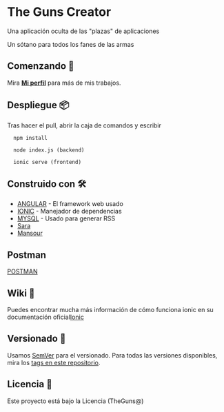 # The Guns Creator

Una aplicación oculta de las "plazas" de aplicaciones

Un sótano para todos los fanes de las armas

## Comenzando 🚀

Mira **[Mi perfil](https://github.com/IsaacRamosDaw)** para más de mis trabajos.

## Despliegue 📦

Tras hacer el pull, abrir la caja de comandos y escribir

```
  npm install

  node index.js (backend)

  ionic serve (frontend)

```

## Construido con 🛠️

* [ANGULAR](https://angular.dev/) - El framework web usado
* [IONIC](https://ionicframework.com/) - Manejador de dependencias
* [MYSQL](https://www.mysql.com) - Usado para generar RSS
* [Sara](https://github.com/scsoares/scsoares) 
* [Mansour]((https://github.com/mansulol/mansulol)) 

## Postman
[POSTMAN](https://www.postman.com/isaac00/workspace/thegunsisaacramospostman/request/38432310-fc8c4ed3-1304-4bab-bd13-2296a1aeb796?action=share&creator=38432310&ctx=documentation)

## Wiki 📖

Puedes encontrar mucha más información de cómo funciona ionic en su documentación oficial[Ionic](https://ionicframework.com/)

## Versionado 📌

Usamos [SemVer](http://semver.org/) para el versionado. Para todas las versiones disponibles, mira los [tags en este repositorio](https://github.com/tu/proyecto/tags).

## Licencia 📄

Este proyecto está bajo la Licencia (TheGuns@) 
